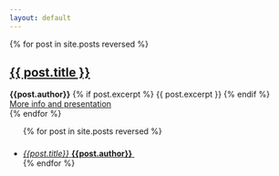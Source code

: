 ```yaml
---
layout: default
---
```


<!-- <div class="articles full-width">
  <article>
    <h1>Programme</h1>
    This page is aligned with the programme of the symposium. It features a brief summary of each element. Click on the title to find the presentations and more information about each of the talks.
  </article>
</div> -->

<div class="articles">
  {% for post in site.posts reversed %}
  <article class="post">
    <h1 class="post-title">
      <a href="{{ site.baseurl}}{{ post.url }}">
        {{ post.title }}
      </a>
    </h1>
    <b>{{post.author}}</b>
    {% if post.excerpt %}
      {{ post.excerpt }}
    {% endif %}
    <div class="pagination nugget-info tc">
      <a href="{{ site.baseurl}}{{ post.url }}" class="button">More info and presentation</a>
    </div>
  </article>
  {% endfor %}

  <aside class="read-more">
    <ul>
      {% for post in site.posts reversed %}
      <li>
        <a href="#">
          <em>{{post.title}}</em>
          <b>{{post.author}}</b>
          <svg x="0px" y="0px" width="36px" height="36px" viewBox="0 0 36 36"><circle fill="none" stroke-width="2" cx="18" cy="18" r="16" stroke-dasharray="100 100" stroke-dashoffset="100" transform="rotate(-90 18 18)"></circle></svg>
        </a>
      </li>
      {% endfor %}
    </ul>
  </aside>
</div>
